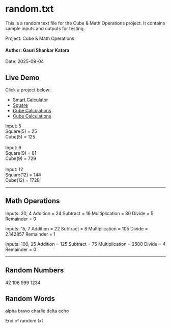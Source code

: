 # random.txt

This is a random text file for the Cube & Math Operations project.
It contains sample inputs and outputs for testing.

Project: Cube & Math Operations<br> <h4>Author: Gauri Shankar Katara</h4>
Date: 2025-09-04
##  Live Demo
  Click a project below:
  <ul>
    <li><a href="https://kgshankar527.github.io/My-projects/Project1/">Smart Calculator</a></li>
    <li><a href="https://kgshankar527.github.io/My-projects/Project2/">Square</a></li>
    <li><a href="https://kgshankar527.github.io/My-projects/Project3/">Cube Calculations</a></li>
    <li><a href="https://kgshankar527.github.io/My-projects/To-do-list/">Cube Calculations</a></li>
</ul>
   Input: 5 <br>
   Square(5) = 25<br>
   Cube(5)   = 125<br>
   <br>
   Input: 9<br>
   Square(9) = 81<br>
   Cube(9)   = 729<br>
    <br>
   Input: 12<br>
   Square(12) = 144<br>
   Cube(12)   = 1728<br>

--------------------------
Math Operations
--------------------------
Inputs: 20, 4
Addition       = 24
Subtract       = 16
Multiplication = 80
Divide         = 5
Remainder      = 0

Inputs: 15, 7
Addition       = 22
Subtract       = 8
Multiplication = 105
Divide         = 2.142857
Remainder      = 1

Inputs: 100, 25
Addition       = 125
Subtract       = 75
Multiplication = 2500
Divide         = 4
Remainder      = 0

--------------------------
Random Numbers
--------------------------
42
108
999
1234

Random Words
--------------------------
alpha
bravo
charlie
delta
echo

End of random.txt
